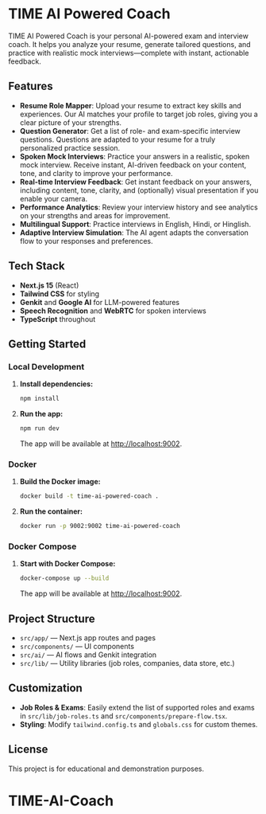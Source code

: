 # TIME AI Powered Coach

TIME AI Powered Coach is your personal AI-powered exam and interview coach. It helps you analyze your resume, generate tailored questions, and practice with realistic mock interviews—complete with instant, actionable feedback.

## Features

- **Resume Role Mapper**: Upload your resume to extract key skills and experiences. Our AI matches your profile to target job roles, giving you a clear picture of your strengths.
- **Question Generator**: Get a list of role- and exam-specific interview questions. Questions are adapted to your resume for a truly personalized practice session.
- **Spoken Mock Interviews**: Practice your answers in a realistic, spoken mock interview. Receive instant, AI-driven feedback on your content, tone, and clarity to improve your performance.
- **Real-time Interview Feedback**: Get instant feedback on your answers, including content, tone, clarity, and (optionally) visual presentation if you enable your camera.
- **Performance Analytics**: Review your interview history and see analytics on your strengths and areas for improvement.
- **Multilingual Support**: Practice interviews in English, Hindi, or Hinglish.
- **Adaptive Interview Simulation**: The AI agent adapts the conversation flow to your responses and preferences.

## Tech Stack
- **Next.js 15** (React)
- **Tailwind CSS** for styling
- **Genkit** and **Google AI** for LLM-powered features
- **Speech Recognition** and **WebRTC** for spoken interviews
- **TypeScript** throughout

## Getting Started

### Local Development
1. **Install dependencies:**
   ```sh
   npm install
   ```
2. **Run the app:**
   ```sh
   npm run dev
   ```
   The app will be available at [http://localhost:9002](http://localhost:9002).

### Docker
1. **Build the Docker image:**
   ```sh
   docker build -t time-ai-powered-coach .
   ```
2. **Run the container:**
   ```sh
   docker run -p 9002:9002 time-ai-powered-coach
   ```

### Docker Compose
1. **Start with Docker Compose:**
   ```sh
   docker-compose up --build
   ```
   The app will be available at [http://localhost:9002](http://localhost:9002).

## Project Structure
- `src/app/` — Next.js app routes and pages
- `src/components/` — UI components
- `src/ai/` — AI flows and Genkit integration
- `src/lib/` — Utility libraries (job roles, companies, data store, etc.)

## Customization
- **Job Roles & Exams**: Easily extend the list of supported roles and exams in `src/lib/job-roles.ts` and `src/components/prepare-flow.tsx`.
- **Styling**: Modify `tailwind.config.ts` and `globals.css` for custom themes.

## License
This project is for educational and demonstration purposes.
# TIME-AI-Coach
